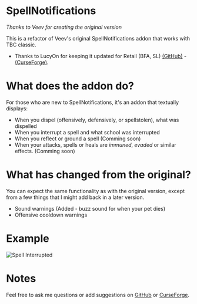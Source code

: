 # SpellNotifications
_Thanks to Veev for creating the original version_

This is a refactor of Veev's original SpellNotifications addon that works with TBC classic.
- Thanks to LucyOn for keeping it updated for Retail (BFA, SL) [(GitHub)](https://github.com/jobackman/SpellNotifications) - [(CurseForge)](https://www.curseforge.com/wow/addons/spellnotifications).

# What does the addon do?
For those who are new to SpellNotifications, it's an addon that textually displays:

- When you dispel (offensively, defensively, or spellstolen), what was dispelled
- When you interrupt a spell and what school was interrupted
- When you reflect or ground a spell (Comming soon)
- When your attacks, spells or heals are _immuned_, _evaded_ or similar effects. (Comming soon)

# What has changed from the original?
You can expect the same functionality as with the original version, except from a few things that I might add back in a later version.
- Sound warnings (Added - buzz sound for when your pet dies)
- Offensive cooldown warnings

# Example
![Spell Interrupted](https://i.imgur.com/407mWeE.jpg)

# Notes
Feel free to ask me questions or add suggestions on [GitHub](https://github.com/oscarwika/SpellNotifications/discussions) or [CurseForge](https://www.curseforge.com/wow/addons/spellnotifications-tbc).
